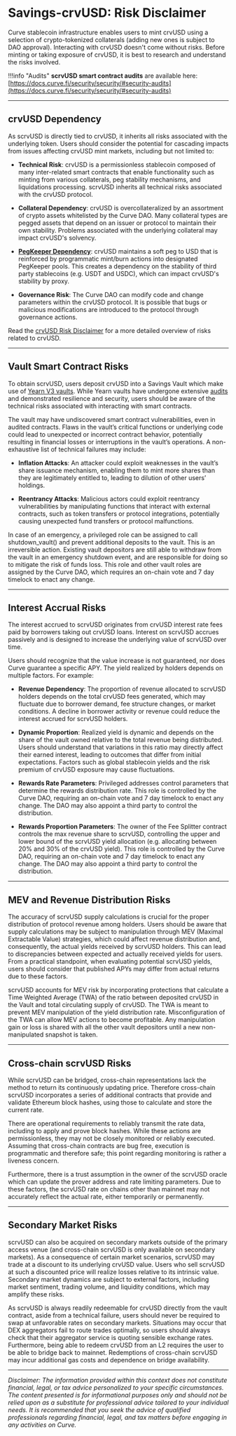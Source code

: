 <h1>Savings-crvUSD: Risk Disclaimer</h1>

Curve stablecoin infrastructure enables users to mint crvUSD using a selection of crypto-tokenized collaterals (adding new ones is subject to DAO approval). Interacting with crvUSD doesn't come without risks. Before minting or taking exposure of crvUSD, it is best to research and understand the risks involved.

!!!info "Audits"
    **scrvUSD smart contract audits** are available here: [https://docs.curve.fi/security/security/#security-audits](https://docs.curve.fi/security/security/#security-audits)

---

## **crvUSD Dependency**

As scrvUSD is directly tied to crvUSD, it inherits all risks associated with the underlying token. Users should consider the potential for cascading impacts from issues affecting crvUSD mint markets, including but not limited to:

- **Technical Risk**: crvUSD is a permissionless stablecoin composed of many inter-related smart contracts that enable functionality such as minting from various collaterals, peg stability mechanisms, and liquidations processing. scrvUSD inherits all technical risks associated with the crvUSD protocol.

- **Collateral Dependency**: crvUSD is overcollateralized by an assortment of crypto assets whitelisted by the Curve DAO. Many collateral types are pegged assets that depend on an issuer or protocol to maintain their own stability. Problems associated with the underlying collateral may impact crvUSD's solvency.

- [**PegKeeper Dependency**](https://docs.curve.fi/crvUSD/pegkeepers/overview/): crvUSD maintains a soft peg to USD that is reinforced by programmatic mint/burn actions into designated PegKeeper pools. This creates a dependency on the stability of third party stablecoins (e.g. USDT and USDC), which can impact crvUSD's stability by proxy.

- **Governance Risk**: The Curve DAO can modify code and change parameters within the crvUSD protocol. It is possible that bugs or malicious modifications are introduced to the protocol through governance actions.

Read the [crvUSD Risk Disclaimer](./crvusd.md) for a more detailed overview of risks related to crvUSD.

---

## **Vault Smart Contract Risks**

To obtain scrvUSD, users deposit crvUSD into a Savings Vault which make use of [Yearn V3 vaults](https://docs.yearn.fi/developers/v3/overview). While Yearn vaults have undergone extensive [audits](https://github.com/yearn/yearn-vaults-v3/tree/master/audits) and demonstrated resilience and security, users should be aware of the technical risks associated with interacting with smart contracts.

The vault may have undiscovered smart contract vulnerabilities, even in audited contracts. Flaws in the vault’s critical functions or underlying code could lead to unexpected or incorrect contract behavior, potentially resulting in financial losses or interruptions in the vault’s operations. A non-exhaustive list of technical failures may include:

- **Inflation Attacks**: An attacker could exploit weaknesses in the vault’s share issuance mechanism, enabling them to mint more shares than they are legitimately entitled to, leading to dilution of other users’ holdings.

- **Reentrancy Attacks**: Malicious actors could exploit reentrancy vulnerabilities by manipulating functions that interact with external contracts, such as token transfers or protocol integrations, potentially causing unexpected fund transfers or protocol malfunctions.

In case of an emergency, a privileged role can be assigned to call shutdown_vault() and prevent additional deposits to the vault. This is an irreversible action. Existing vault depositors are still able to withdraw from the vault in an emergency shutdown event, and are responsible for doing so to mitigate the risk of funds loss. This role and other vault roles are assigned by the Curve DAO, which requires an on-chain vote and 7 day timelock to enact any change.

---

## **Interest Accrual Risks**

The interest accrued to scrvUSD originates from crvUSD interest rate fees paid by borrowers taking out crvUSD loans. Interest on scrvUSD accrues passively and is designed to increase the underlying value of scrvUSD over time.

Users should recognize that the value increase is not guaranteed, nor does Curve guarantee a specific APY. The yield realized by holders depends on multiple factors. For example:

- **Revenue Dependency**: The proportion of revenue allocated to scrvUSD holders depends on the total crvUSD fees generated, which may fluctuate due to borrower demand, fee structure changes, or market conditions. A decline in borrower activity or revenue could reduce the interest accrued for scrvUSD holders.

- **Dynamic Proportion**: Realized yield is dynamic and depends on the share of the vault owned relative to the total revenue being distributed. Users should understand that variations in this ratio may directly affect their earned interest, leading to outcomes that differ from initial expectations. Factors such as global stablecoin yields and the risk premium of crvUSD exposure may cause fluctuations.

- **Rewards Rate Parameters**: Privileged addresses control parameters that determine the rewards distribution rate. This role is controlled by the Curve DAO, requiring an on-chain vote and 7 day timelock to enact any change. The DAO may also appoint a third party to control the distribution.

- **Rewards Proportion Parameters**: The owner of the Fee Splitter contract controls the max revenue share to scrvUSD, controlling the upper and lower bound of the scrvUSD yield allocation (e.g. allocating between 20% and 30% of the crvUSD yield). This role is controlled by the Curve DAO, requiring an on-chain vote and 7 day timelock to enact any change. The DAO may also appoint a third party to control the distribution.

---

## **MEV and Revenue Distribution Risks**

The accuracy of scrvUSD supply calculations is crucial for the proper distribution of protocol revenue among holders. Users should be aware that supply calculations may be subject to manipulation through MEV (Maximal Extractable Value) strategies, which could affect revenue distribution and, consequently, the actual yields received by scrvUSD holders. This can lead to discrepancies between expected and actually received yields for users. From a practical standpoint, when evaluating potential scrvUSD yields, users should consider that published APYs may differ from actual returns due to these factors.

scrvUSD accounts for MEV risk by incorporating protections that calculate a Time Weighted Average (TWA) of the ratio between deposited crvUSD in the Vault and total circulating supply of crvUSD. The TWA is meant to prevent MEV manipulation of the yield distribution rate. Misconfiguration of the TWA can allow MEV actions to become profitable. Any manipulation gain or loss is shared with all the other vault depositors until a new non-manipulated snapshot is taken.

---

## **Cross-chain scrvUSD Risks**

While scrvUSD can be bridged, cross-chain representations lack the method to return its continuously updating price. Therefore cross-chain scrvUSD incorporates a series of additional contracts that provide and validate Ethereum block hashes, using those to calculate and store the current rate.

There are operational requirements to reliably transmit the rate data, including to apply and prove block hashes. While these actions are permissionless, they may not be closely monitored or reliably executed. Assuming that cross-chain contracts are bug free, execution is programmatic and therefore safe; this point regarding monitoring is rather a liveness concern.

Furthermore, there is a trust assumption in the owner of the scrvUSD oracle which can update the prover address and rate limiting parameters. Due to these factors, the scrvUSD rate on chains other than mainnet may not accurately reflect the actual rate, either temporarily or permanently.

---

## **Secondary Market Risks**

scrvUSD can also be acquired on secondary markets outside of the primary access venue (and cross-chain scrvUSD is only available on secondary markets). As a consequence of certain market scenarios, scrvUSD may trade at a discount to its underlying crvUSD value. Users who sell scrvUSD at such a discounted price will realize losses relative to its intrinsic value. Secondary market dynamics are subject to external factors, including market sentiment, trading volume, and liquidity conditions, which may amplify these risks.

As scrvUSD is always readily redeemable for crvUSD directly from the vault contract, aside from a technical failure, users should never be required to swap at unfavorable rates on secondary markets. Situations may occur that DEX aggregators fail to route trades optimally, so users should always check that their aggregator service is quoting sensible exchange rates. Furthermore, being able to redeem crvUSD from an L2 requires the user to be able to bridge back to mainnet. Redemptions of cross-chain scrvUSD may incur additional gas costs and dependence on bridge availability.

---

*Disclaimer: The information provided within this context does not constitute financial, legal, or tax advice personalized to your specific circumstances. The content presented is for informational purposes only and should not be relied upon as a substitute for professional advice tailored to your individual needs. It is recommended that you seek the advice of qualified professionals regarding financial, legal, and tax matters before engaging in any activities on Curve.*